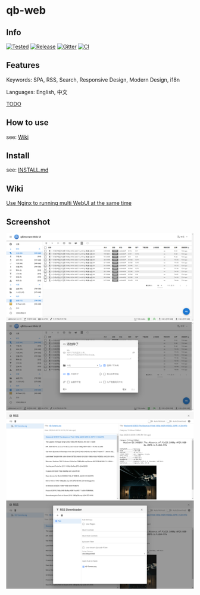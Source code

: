 # qb-web
## Info
[![Tested](https://img.shields.io/badge/Tested-qBittorrent%20≥%20v4.2.5-brightgreen)](#)
[![Release](https://img.shields.io/github/v/release/CzBiX/qb-web?include_prereleases)](https://github.com/CzBiX/qb-web/releases/latest)
[![Gitter](https://badges.gitter.im/qb-web/community.svg)](https://gitter.im/qb-web/community?utm_source=badge&utm_medium=badge&utm_campaign=pr-badge)
[![CI](https://github.com/CzBiX/qb-web/workflows/CI/badge.svg)](https://github.com/CzBiX/qb-web/actions)

## Features
Keywords: SPA, RSS, Search, Responsive Design, Modern Design, i18n

Languages: English, 中文

[TODO](https://github.com/CzBiX/qb-web/projects/2)

## How to use
see: [Wiki](https://github.com/CzBiX/qb-web/wiki/How-to-use)

## Install

see: [INSTALL.md](./INSTALL.md)

## Wiki

[Use Nginx to running multi WebUI at the same time](https://github.com/CzBiX/qb-web/wiki/Use-Nginx-to-running-multi-WebUI-at-the-same-time)

## Screenshot

![Main](./screenshot/main.png)
![Add Torrents](./screenshot/add-torrents.png)
![RSS](./screenshot/rss.png)
![RSS Rule](./screenshot/rss-rule.png)
